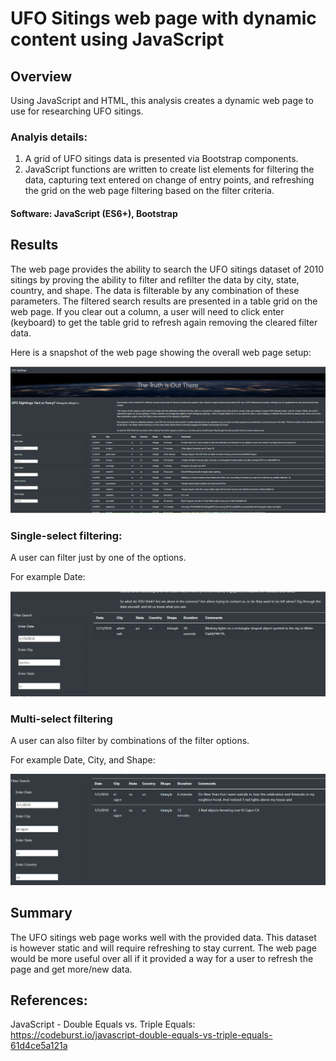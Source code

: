 # UFO Sitings web page with dynamic content using JavaScript
## Overview
Using JavaScript and HTML, this analysis creates a dynamic web page to use for researching UFO sitings.

### Analyis details:
1. A grid of UFO sitings data is presented via Bootstrap components.
2. JavaScript functions are written to create list elements for filtering the data, capturing text entered on change of entry points, and refreshing the grid on the web page filtering based on the filter criteria.

#### Software: JavaScript (ES6+), Bootstrap

## Results
 The web page provides the ability to search the UFO sitings dataset of 2010 sitings by proving the ability to filter and refilter the data by city, state, country, and shape. The data is filterable by any combination of these parameters. The filtered search results are presented in a table grid on the web page. If you clear out a column, a user will need to click enter (keyboard) to get the table grid to refresh again removing the cleared filter data.

 Here is a snapshot of the web page showing the overall web page setup:

  ![full page image](/resources/fullPage.png)
 
### Single-select filtering:
A user can filter just by one of the options. 

For example Date:

 ![date image](/resources/Date.png)

### Multi-select filtering
A user can also filter by combinations of the filter options.

For example Date, City, and Shape:

 ![date city shape image](/resources/dateCityShape.png)

## Summary
The UFO sitings web page works well with the provided data. This dataset is however static and will require refreshing to stay current. The web page would be more useful over all if it provided a way for a user to refresh the page and get more/new data.

## References:
JavaScript - Double Equals vs. Triple Equals: https://codeburst.io/javascript-double-equals-vs-triple-equals-61d4ce5a121a
